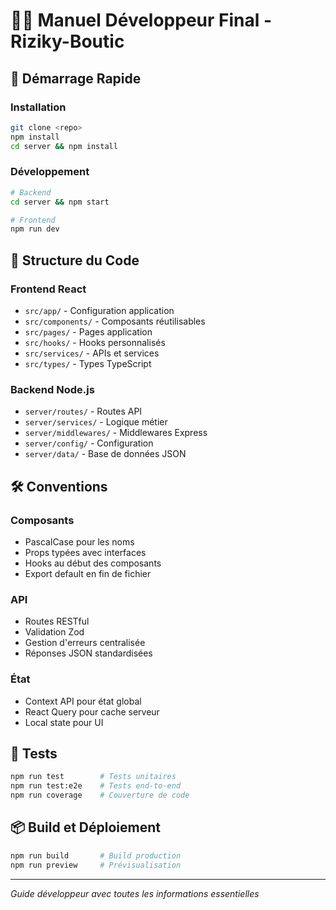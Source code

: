 # 👨‍💻 Manuel Développeur Final - Riziky-Boutic

## 🚀 Démarrage Rapide

### Installation
```bash
git clone <repo>
npm install
cd server && npm install
```

### Développement
```bash
# Backend
cd server && npm start

# Frontend
npm run dev
```

## 📁 Structure du Code

### Frontend React
- `src/app/` - Configuration application
- `src/components/` - Composants réutilisables
- `src/pages/` - Pages application
- `src/hooks/` - Hooks personnalisés
- `src/services/` - APIs et services
- `src/types/` - Types TypeScript

### Backend Node.js
- `server/routes/` - Routes API
- `server/services/` - Logique métier
- `server/middlewares/` - Middlewares Express
- `server/config/` - Configuration
- `server/data/` - Base de données JSON

## 🛠️ Conventions

### Composants
- PascalCase pour les noms
- Props typées avec interfaces
- Hooks au début des composants
- Export default en fin de fichier

### API
- Routes RESTful
- Validation Zod
- Gestion d'erreurs centralisée
- Réponses JSON standardisées

### État
- Context API pour état global
- React Query pour cache serveur
- Local state pour UI

## 🧪 Tests
```bash
npm run test        # Tests unitaires
npm run test:e2e    # Tests end-to-end
npm run coverage    # Couverture de code
```

## 📦 Build et Déploiement
```bash
npm run build       # Build production
npm run preview     # Prévisualisation
```

---

*Guide développeur avec toutes les informations essentielles*